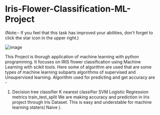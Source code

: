 # Iris-Flower-Classification-ML-Project


(Note:- If you feel that this task has improved your abilities, don't forget to click the star icon in the upper right.)



![image](https://user-images.githubusercontent.com/112110549/193254449-63fd39d3-03d4-46bd-bd3e-961e7b1147dc.png)


This Project is thorugh application of machine learning with python programming. It focuses on IRIS flower classification using Machine Learning with scikit tools. Here some of algorithm are used that are some types of machine learning subparts algorithms of supervised and Unsupervised learning. Algorithm used for predicting and get accuracy are -

1) Decision tree classifier
K nearest classifier
SVM
Logistic Regression
metrics
train_test_split We are making accuracy and prediction in Iris project through Iris Dataset. This is easy and understable for machine learning staters( Naive ).

